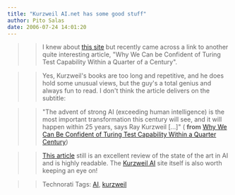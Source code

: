 ```yaml
---
title: "Kurzweil AI.net has some good stuff"
author: Pito Salas
date: 2006-07-24 14:01:20
---
```


>>

>> I knew about [this site](<http://www.kurzweilai.net/>) but recently came
across a link to another quite interesting article, "Why We Can be Confident
of Turing Test Capability Within a Quarter of a Century".

>>

>> Yes, Kurzweil's books are too long and repetitive, and he does hold some
unusual views, but the guy's a total genius and always fun to read. I don't
think the article delivers on the subtitle:

>>

>> "The advent of strong AI (exceeding human intelligence) is the most
important transformation this century will see, and it will happen within 25
years, says Ray Kurzweil […]" ( **from** [Why We Can Be Confident of Turing
Test Capability Within a Quarter
Century](<http://www.kurzweilai.net/meme/frame.html?main=memelist.html?m=4%23683>))

>>

>> [This
article](<http://www.kurzweilai.net/meme/frame.html?main=memelist.html?m=4%23683>)
still is an excellent review of the state of the art in AI and is highly
readable. The [Kurzweil AI](<http://www.kurzweilai.net/>) site itself is also
worth keeping an eye on!

>>

>> Technorati Tags: [AI](<http://www.technorati.com/tag/AI>),
[kurzweil](<http://www.technorati.com/tag/kurzweil>)


